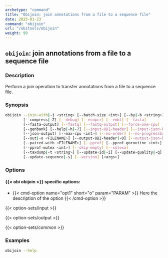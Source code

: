 ```yaml
---
archetype: "command"
title: "Obijoin: join annotations from a file to a sequence file"
date: 2025-01-23
command: "obijoin"
url: "/obitools/obijoin"
weight: 90
---
```


## `obijoin`: join annotations from a file to a sequence file

### Description 

Perform a join operation to transfer annotations from a file to a sequence file.

### Synopsis

```bash
obijoin --join-with|-j <string> [--batch-size <int>] [--by|-b <string>]...
        [--compress|-Z] [--debug] [--ecopcr] [--embl] [--fasta]
        [--fasta-output] [--fastq] [--fastq-output] [--force-one-cpu]
        [--genbank] [--help|-h|-?] [--input-OBI-header] [--input-json-header]
        [--json-output] [--max-cpu <int>] [--no-order] [--no-progressbar]
        [--out|-o <FILENAME>] [--output-OBI-header|-O] [--output-json-header]
        [--paired-with <FILENAME>] [--pprof] [--pprof-goroutine <int>]
        [--pprof-mutex <int>] [--skip-empty] [--solexa]
        [--taxdump|-t <string>] [--update-id|-i] [--update-quality|-q]
        [--update-sequence|-s] [--version] [<args>]
```

### Options

#### {{< obi obijoin >}} specific options:

- {{< cmd-option name="opt1" short="o" param="PARAM" >}}
  Here the description of the option
  {{< /cmd-option >}}

{{< option-sets/input >}}

{{< option-sets/output >}}

{{< option-sets/common >}}

### Examples

```bash
obijoin --help
```
